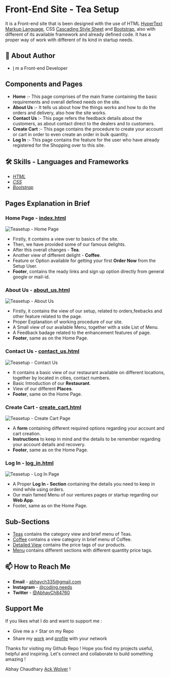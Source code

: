 # Front-End Site - Tea Setup

It is a Front-end site that is been designed with the use of HTML [HyperText Markup Language](https://html.com/), CSS [Cascading Style Sheet](https://css3.com/) and [Bootstrap](https://getbootstrap.com/), also with different of its available framework and already defined code. It has a proper way of work with different of its kind in startup needs.

## 🚀 About Author

- [I](https://github.com/ackwolver335) m a Front-end Developer

## Components and Pages

- **Home** :- This page comprises of the main frame containing the basic requirements and overall defined needs on the site.
- **About Us** :- It tells us about how the things works and how to do the orders and delivery, also how the site works.
- **Contact Us** :- This page refers the feedback details about the customers, as about contact direct to the dealers and to customers.
- **Create Cart** :- This page contains the procedure to create your account or cart in order to even create an order in bulk quantity.
- **Log In** :- This page contains the feature for the user who have already registered for the Shopping over to this site.

## 🛠 Skills - Languages and Frameworks

- *[HTML](https://html.com/)*
- *[CSS](https://css3.com/)*
- *[Bootstrap](https://getbootstrap.com/)*

## Pages Explanation in Brief 

### Home Page - [index.html](https://ackwolver335.github.io/teasetup.gd/index.html)

![Teasetup - Home Page](https://github.com/ackwolver335/teasetup.gd/assets/103741432/4ead1922-b39a-45b6-bad1-f4d9d3d139d3)

- Firstly, it contains a view over to basics of the site.
- Then, we have provided some of our famous delights.
- After this overall changes - **Tea**.
- Another view of different delight - **Coffee**.
- Feature or Option available for getting your first **Order Now** from the Setup User.
- **Footer**, contains the ready links and sign up option directly from general google or mail-id.

### About Us - [about_us.html](https://ackwolver335.github.io/teasetup.gd/about_us.html)

![Teasetup - About Us](https://github.com/ackwolver335/teasetup.gd/assets/103741432/5f1c813d-df70-498f-9bf9-828e2227a140)

- Firstly, it contains the view of our setup, related to orders,feebacks and other feature related to the page.
- Proper Explanation of working procedure of our site.
- A Small view of our available Menu, together with a side List of Menu.
- A Feedback badage related to the enhancement features of page.
- **Footer**, same as on the Home Page.

### Contact Us - [contact_us.html](https://ackwolver335.github.io/teasetup.gd/contact_us.html)

![Teasetup - Contact Us](https://github.com/ackwolver335/teasetup.gd/assets/103741432/3e7d55a4-8713-4bd3-b722-294b834f3499)

- It contains a basic view of our restaurant available on different locations, together by located in cities, contact numbers.
- Basic Introduction of our **Restaurant**.
- View of our different **Places**.
- **Footer**, same on the Home Page.

### Create Cart - [create_cart.html](https://ackwolver335.github.io/teasetup.gd/create_cart.html)

![Teasetup - Create Cart Page](https://github.com/ackwolver335/teasetup.gd/assets/103741432/f80f39eb-26f5-4583-be60-97365936a4f3)

- A **form** containing different required options regarding your account and cart creation.
- **Instructions** to keep in mind and the details to be remember regarding your account details and recovery.
- **Footer**, same as on the Home Page.

### Log In - [log_in.html](https://ackwolver335.github.io/teasetup.gd/log_in.html)

![Teasetup - Log In Page](https://github.com/ackwolver335/teasetup.gd/assets/103741432/da29d5cf-fe6a-45b0-83d8-bf91bd153f52)

- A Proper **Log In - Section** containing the details you need to keep in mind while using orders.
- Our main famed Menu of our ventures pages or startup regarding our **Web App**.
- Footer, same as on the Home Page.

## Sub-Sections

- [Teas](https://ackwolver335.github.io/teasetup.gd/Sub-Sections/Teas.html) contains the category view and brief menu of Teas.
- [Coffee](https://ackwolver335.github.io/teasetup.gd/Sub-Sections/Coffee.html) contains a view category in brief menu of Coffee.
- [Detailed View](https://ackwolver335.github.io/teasetup.gd/Sub-Sections/detailed_menu.html) contains the price tags of our products.
- [Menu](https://ackwolver335.github.io/teasetup.gd/Sub-Sections/Menu.html) contains different sections with different quantity price tags.

## 📫 How to Reach Me

- **Email** - abhaych335@gmail.com
- **Instagram** - [@coding.needs](https://www.instagram.com/coding.needs/)
- **Twitter** - [@AbhayCh84760](https://x.com/AbhayCh84760)

## Support Me

If you likes what I do and want to support me :

- Give me a ⚡️ Star on my Repo
- Share my [work](https://github.com/ackwolver335/teasetup.gd) and [profile](https://github.com/ackwolver335) with your network

Thanks for visiting my Github Repo ! Hope you find my projects useful, helpful and inspiring. Let's connect and collaborate to build something amazing !

Abhay Chaudhary [Ack Wolver](https://github.com/ackwolver335/ackwolver335) !
